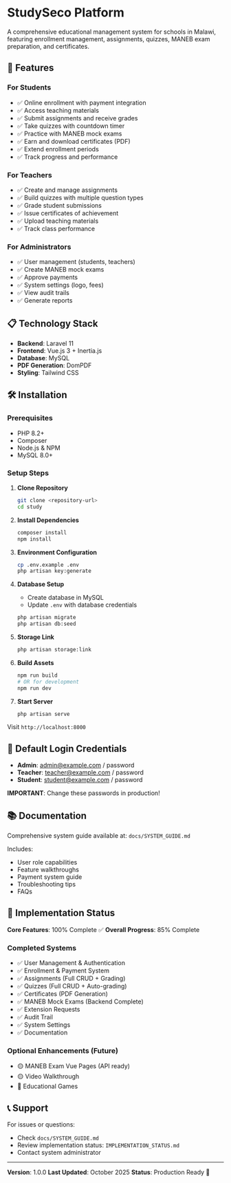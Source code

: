 # StudySeco Platform

A comprehensive educational management system for schools in Malawi, featuring enrollment management, assignments, quizzes, MANEB exam preparation, and certificates.

## 🚀 Features

### For Students
- ✅ Online enrollment with payment integration
- ✅ Access teaching materials
- ✅ Submit assignments and receive grades
- ✅ Take quizzes with countdown timer
- ✅ Practice with MANEB mock exams
- ✅ Earn and download certificates (PDF)
- ✅ Extend enrollment periods
- ✅ Track progress and performance

### For Teachers
- ✅ Create and manage assignments
- ✅ Build quizzes with multiple question types
- ✅ Grade student submissions
- ✅ Issue certificates of achievement
- ✅ Upload teaching materials
- ✅ Track class performance

### For Administrators
- ✅ User management (students, teachers)
- ✅ Create MANEB mock exams
- ✅ Approve payments
- ✅ System settings (logo, fees)
- ✅ View audit trails
- ✅ Generate reports

## 📋 Technology Stack

- **Backend**: Laravel 11
- **Frontend**: Vue.js 3 + Inertia.js
- **Database**: MySQL
- **PDF Generation**: DomPDF
- **Styling**: Tailwind CSS

## 🛠️ Installation

### Prerequisites
- PHP 8.2+
- Composer
- Node.js & NPM
- MySQL 8.0+

### Setup Steps

1. **Clone Repository**
   ```bash
   git clone <repository-url>
   cd study
   ```

2. **Install Dependencies**
   ```bash
   composer install
   npm install
   ```

3. **Environment Configuration**
   ```bash
   cp .env.example .env
   php artisan key:generate
   ```

4. **Database Setup**
   - Create database in MySQL
   - Update `.env` with database credentials
   ```bash
   php artisan migrate
   php artisan db:seed
   ```

5. **Storage Link**
   ```bash
   php artisan storage:link
   ```

6. **Build Assets**
   ```bash
   npm run build
   # OR for development
   npm run dev
   ```

7. **Start Server**
   ```bash
   php artisan serve
   ```

Visit `http://localhost:8000`

## 👥 Default Login Credentials

- **Admin**: admin@example.com / password
- **Teacher**: teacher@example.com / password
- **Student**: student@example.com / password

**IMPORTANT**: Change these passwords in production!

## 📚 Documentation

Comprehensive system guide available at: `docs/SYSTEM_GUIDE.md`

Includes:
- User role capabilities
- Feature walkthroughs
- Payment system guide
- Troubleshooting tips
- FAQs

## 🎯 Implementation Status

**Core Features**: 100% Complete ✅
**Overall Progress**: 85% Complete

### Completed Systems
- ✅ User Management & Authentication
- ✅ Enrollment & Payment System
- ✅ Assignments (Full CRUD + Grading)
- ✅ Quizzes (Full CRUD + Auto-grading)
- ✅ Certificates (PDF Generation)
- ✅ MANEB Mock Exams (Backend Complete)
- ✅ Extension Requests
- ✅ Audit Trail
- ✅ System Settings
- ✅ Documentation

### Optional Enhancements (Future)
- 🟡 MANEB Exam Vue Pages (API ready)
- 🟡 Video Walkthrough
- 🔵 Educational Games

## 📞 Support

For issues or questions:
- Check `docs/SYSTEM_GUIDE.md`
- Review implementation status: `IMPLEMENTATION_STATUS.md`
- Contact system administrator

---

**Version**: 1.0.0
**Last Updated**: October 2025
**Status**: Production Ready 🚀
